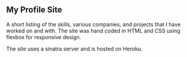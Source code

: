 <h2>My Profile Site</h2>
<p>
A short listing of the skills, various companies, and projects that I have worked on and with. The site was hand coded in HTML and CSS using flexbox for responsive design.
</p>
<p>
The site uses a sinatra server and is hosted on Heroku.
</p>
